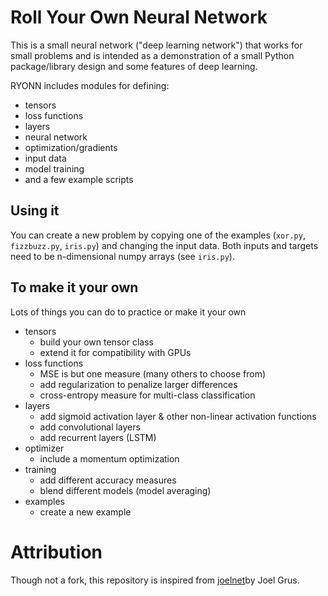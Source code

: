 # Roll Your Own Neural Network

This is a small neural network ("deep learning network") that works for small problems and is intended as a demonstration of a small Python package/library design and some features of deep learning.

RYONN includes modules for defining:

* tensors
* loss functions
* layers
* neural network
* optimization/gradients
* input data
* model training
* and a few example scripts

## Using it

You can create a new problem by copying one of the examples (`xor.py`, `fizzbuzz.py`, `iris.py`) and changing the input data. Both inputs and targets need to be n-dimensional numpy arrays (see `iris.py`).

## To make it your own

Lots of things you can do to practice or make it your own

* tensors
  * build your own tensor class
  * extend it for compatibility with GPUs
* loss functions
  * MSE is but one measure (many others to choose from)
  * add regularization to penalize larger differences
  * cross-entropy measure for multi-class classification
* layers
  * add sigmoid activation layer & other non-linear activation functions
  * add convolutional layers
  * add recurrent layers (LSTM)
* optimizer
  * include a momentum optimization
* training
  * add different accuracy measures
  * blend different models (model averaging)
* examples
  * create a new example

# Attribution

Though not a fork, this repository is inspired from [joelnet](https://github.com/joelgrus/joelnet)by Joel Grus.